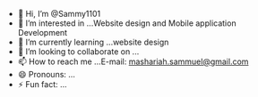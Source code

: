 - 👋 Hi, I’m @Sammy1101
- 👀 I’m interested in ...Website design and Mobile application Development
- 🌱 I’m currently learning ...website design
- 💞️ I’m looking to collaborate on ...
- 📫 How to reach me ...E-mail: mashariah.sammuel@gmail.com
- 😄 Pronouns: ...
- ⚡ Fun fact: ...

<!---
Sammy1101/Sammy1101 is a ✨ special ✨ repository because its `README.md` (this file) appears on your GitHub profile.
You can click the Preview link to take a look at your changes.
--->

